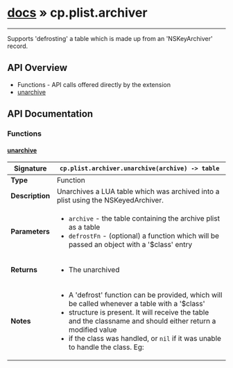 # [docs](index.md) » cp.plist.archiver
---

Supports 'defrosting' a table which is made up from an 'NSKeyArchiver' record.

## API Overview
* Functions - API calls offered directly by the extension
 * [unarchive](#unarchive)

## API Documentation

### Functions

#### [unarchive](#unarchive)
| **Signature**                               | `cp.plist.archiver.unarchive(archive) -> table`                                                                    |
| --------------------------------------------|-------------------------------------------------------------------------------------|
| **Type**                                    | Function                                                                     |
| **Description**                             | Unarchives a LUA table which was archived into a plist using the NSKeyedArchiver.                                                                     |
| **Parameters**                              | <ul><li>`archive`		- the table containing the archive plist as a table</li><li>`defrostFn`	- (optional) a function which will be passed an object with a '$class' entry</li></ul> |
| **Returns**                                 | <ul><li>The unarchived</li></ul>          |
| **Notes**                                   | <ul><li>A 'defrost' function can be provided, which will be called whenever a table with a '$class'</li><li>   structure is present. It will receive the table and the classname and should either return a modified value</li><li>   if the class was handled, or `nil` if it was unable to handle the class. Eg:</li></ul>                |

